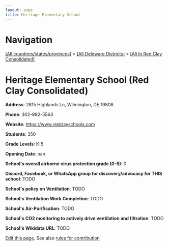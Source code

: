 ```yaml
---
layout: page
title: Heritage Elementary School
---
```

# Navigation

[[All countries/states/provinces]](../../..) > [[All Deleware Districts]](../..) > [[All In Red Clay Consolidated]](..)

# Heritage Elementary School (Red Clay Consolidated)

**Address**: 2815 Highlands Ln, Wilmington, DE 19808

**Phone**: 302-992-5563

**Website**: <https://www.redclayschools.com>

**Students**: 350

**Grade Levels**: K-5

**Opening Date**: nan

**School's overall airborne virus protection grade (0-5)**: 0

**Discord, Facebook, or WhatsApp group for discovery/advocacy for THIS school**: TODO

**School's policy on Ventilation**: TODO

**School's Ventilation Work Completion**: TODO

**School's Air-Purification**: TODO

**School's CO2 monitoring to actively drive ventilation and filtration**: TODO

**School's Wikidata URL**: TODO


[Edit this page](https://github.com/ventilate-schools/DE/edit/main/./Red_Clay_Consolidated/Heritage_Elementary_School.md). See also [rules for contribution](../../../contribution-rules/)